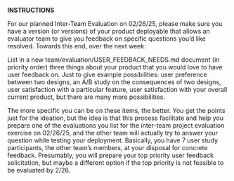 **INSTRUCTIONS**

For our planned Inter-Team Evaluation on 02/26/25, please make sure you have a version (or versions) of your product deployable 
that allows an evaluator team to give you feedback on specific questions you’d like resolved. Towards this end, over the next week:

List in a new team/evaluation/USER_FEEDBACK_NEEDS.md document (in priority order) three things about your product that you would love 
to have user feedback on. Just to give example possibilities: user preference between two designs, an A/B study on the consequences of two designs, 
user satisfaction with a particular feature, user satisfaction with your overall current product, but there are many more possibilities.

The more specific you can be on these items, the better. You get the points just for the ideation, but the idea is that this process facilitate 
and help you prepare one of the evaluations you list for the inter-team project evaluation exercise on 02/26/25, and the other team will actually 
try to answer your question while testing your deployment. Basically, you have 7 user study participants, the other team’s members, at your disposal 
for concrete feedback. Presumably, you will prepare your top priority user feedback solicitation, but maybe a different option if the top priority is 
not feasible to be evaluated by 2/26.

